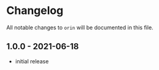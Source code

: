 # Changelog

All notable changes to `orin` will be documented in this file.

## 1.0.0 - 2021-06-18

- initial release
